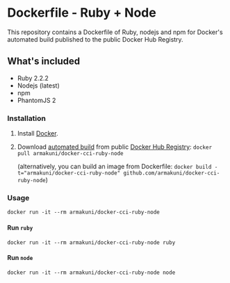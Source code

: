 # Dockerfile - Ruby + Node

This repository contains a Dockerfile of Ruby, nodejs and npm for Docker's automated build published to the public Docker Hub Registry.

## What's included
- Ruby 2.2.2
- Nodejs (latest)
- npm
- PhantomJS 2

### Installation

1. Install [Docker](https://www.docker.com/).
2. Download [automated build](https://registry.hub.docker.com/u/armakuni/docker-cci-ruby-node/) from public [Docker Hub Registry](https://registry.hub.docker.com/): `docker pull armakuni/docker-cci-ruby-node`

   (alternatively, you can build an image from Dockerfile: `docker build -t="armakuni/docker-cci-ruby-node" github.com/armakuni/docker-cci-ruby-node`)

### Usage

    docker run -it --rm armakuni/docker-cci-ruby-node

#### Run `ruby`

    docker run -it --rm armakuni/docker-cci-ruby-node ruby

#### Run `node`

    docker run -it --rm armakuni/docker-cci-ruby-node node
